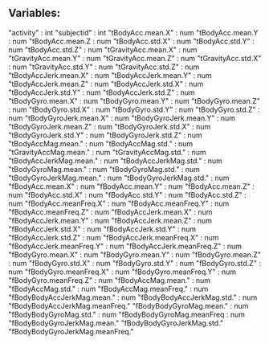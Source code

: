 ## Variables:
"activity"                    : int
"subjectid"                   : int
"tBodyAcc.mean.X"             : num
"tBodyAcc.mean.Y              : num
"tBodyAcc.mean.Z              : num
"tBodyAcc.std.X"              : num
"tBodyAcc.std.Y"              : num
"tBodyAcc.std.Z"              : num
"tGravityAcc.mean.X"          : num
"tGravityAcc.mean.Y" 	        : num
"tGravityAcc.mean.Z"          : num
"tGravityAcc.std.X"           : num
"tGravityAcc.std.Y" 	        : num
"tGravityAcc.std.Z" 	        : num
"tBodyAccJerk.mean.X" 	      : num
"tBodyAccJerk.mean.Y" 	      : num
"tBodyAccJerk.mean.Z" 	      : num
"tBodyAccJerk.std.X"          : num
"tBodyAccJerk.std.Y"          : num
"tBodyAccJerk.std.Z"          : num
"tBodyGyro.mean.X" 	          : num
"tBodyGyro.mean.Y" 	          : num
"tBodyGyro.mean.Z"            : num
"tBodyGyro.std.X" 	          : num
"tBodyGyro.std.Y" 	          : num
"tBodyGyro.std.Z" 	          : num
"tBodyGyroJerk.mean.X"        : num
"tBodyGyroJerk.mean.Y"        : num
"tBodyGyroJerk.mean.Z"	      : num
"tBodyGyroJerk.std.X"	        : num
"tBodyGyroJerk.std.Y"	        : num
"tBodyGyroJerk.std.Z"         : num
"tBodyAccMag.mean."	          : num
"tBodyAccMag.std."	          : num
"tGravityAccMag.mean."	      : num
"tGravityAccMag.std."	        : num
"tBodyAccJerkMag.mean."	      : num
"tBodyAccJerkMag.std."	      : num
"tBodyGyroMag.mean."	        : num
"tBodyGyroMag.std."	          : num
"tBodyGyroJerkMag.mean."	    : num
"tBodyGyroJerkMag.std."	      : num
"fBodyAcc.mean.X"	            : num
"fBodyAcc.mean.Y"	            : num
"fBodyAcc.mean.Z"	            : num
"fBodyAcc.std.X"	            : num
"fBodyAcc.std.Y"	            : num
"fBodyAcc.std.Z"	            : num
"fBodyAcc.meanFreq.X"	        : num
"fBodyAcc.meanFreq.Y"	        : num
"fBodyAcc.meanFreq.Z"         : num
"fBodyAccJerk.mean.X"	        : num
"fBodyAccJerk.mean.Y"         : num
"fBodyAccJerk.mean.Z"	        : num
"fBodyAccJerk.std.X"          : num
"fBodyAccJerk.std.Y"          : num
"fBodyAccJerk.std.Z"	        : num
"fBodyAccJerk.meanFreq.X"     : num
"fBodyAccJerk.meanFreq.Y"     : num
"fBodyAccJerk.meanFreq.Z"	    : num
"fBodyGyro.mean.X"            : num
"fBodyGyro.mean.Y"            : num
"fBodyGyro.mean.Z"            : num
"fBodyGyro.std.X"             : num
"fBodyGyro.std.Y"             : num
"fBodyGyro.std.Z"             : num
"fBodyGyro.meanFreq.X"        : num
"fBodyGyro.meanFreq.Y"        : num
"fBodyGyro.meanFreq.Z"        : num
"fBodyAccMag.mean."           : num
"fBodyAccMag.std."            : num
"fBodyAccMag.meanFreq."       : num
"fBodyBodyAccJerkMag.mean."   : num
"fBodyBodyAccJerkMag.std."    : num
"fBodyBodyAccJerkMag.meanFreq."
"fBodyBodyGyroMag.mean."      : num
"fBodyBodyGyroMag.std."       : num
"fBodyBodyGyroMag.meanFreq    : num
"fBodyBodyGyroJerkMag.mean."
"fBodyBodyGyroJerkMag.std."
"fBodyBodyGyroJerkMag.meanFreq."
